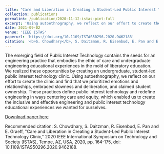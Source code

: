 ```yaml
---
title: "Care and Liberation in Creating a Student-Led Public Interest Technology Clinic"
collection: publications
permalink: /publication/2020-11-12-istas-pint-full
excerpt: 'Using autoethnography, we reflect on our effort to create the clinic and find that we prioritized emotions and relationships, embraced slowness and deliberation, and claimed student ownership.'
date: 2021-09-02
venue: 'IEEE ISTAS'
paperurl: 'https://doi.org/10.1109/ISTAS50296.2020.9462188'
citation: '<b>S. Chowdhary</b>, S. Daitzman, R. Eisenbud, E. Pan and E. Graeff, "Care and Liberation in Creating a Student-Led Public Interest Technology Clinic," 2020 IEEE International Symposium on Technology and Society (ISTAS), Tempe, AZ, USA, 2020, pp. 164-175, doi: 10.1109/ISTAS50296.2020.9462188.'
---
```

The emerging field of Public Interest Technology contains the seeds for an engineering practice that embodies the ethic of care and undergraduate engineering educational experiences in the mold of liberatory education. We realized these opportunities by creating an undergraduate, student-led public interest technology clinic. Using autoethnography, we reflect on our effort to create the clinic and find that we prioritized emotions and relationships, embraced slowness and deliberation, and claimed student ownership. These practices define public interest technology and redefine engineering in ways centering care and equity, which enabled us to create the inclusive and effective engineering and public interest technology educational experiences we wanted for ourselves.

[Download paper here](http://shreyac.me/files/istas-full.pdf)

Recommended citation: S. Chowdhary, S. Daitzman, R. Eisenbud, E. Pan and E. Graeff, "Care and Liberation in Creating a Student-Led Public Interest Technology Clinic," 2020 IEEE International Symposium on Technology and Society (ISTAS), Tempe, AZ, USA, 2020, pp. 164-175, doi: 10.1109/ISTAS50296.2020.9462188.